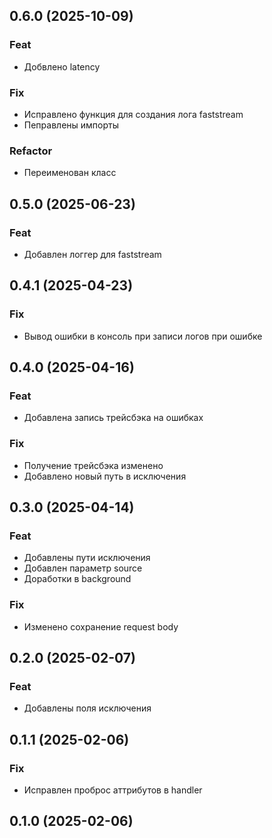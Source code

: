 ## 0.6.0 (2025-10-09)

### Feat

- Добвлено latency

### Fix

- Исправлено функция для создания лога faststream
- Пеправлены импорты

### Refactor

- Переименован класс

## 0.5.0 (2025-06-23)

### Feat

- Добавлен логгер для faststream

## 0.4.1 (2025-04-23)

### Fix

- Вывод ошибки в консоль при записи логов при ошибке

## 0.4.0 (2025-04-16)

### Feat

- Добавлена запись трейсбэка на ошибках

### Fix

- Получение трейсбэка изменено
- Добавлено новый путь в исключения

## 0.3.0 (2025-04-14)

### Feat

- Добавлены пути исключения
- Добавлен параметр source
- Доработки в background

### Fix

- Изменено сохранение request body

## 0.2.0 (2025-02-07)

### Feat

- Добавлены поля исключения

## 0.1.1 (2025-02-06)

### Fix

- Исправлен проброс аттрибутов в handler

## 0.1.0 (2025-02-06)
